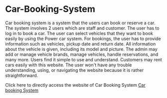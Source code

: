 # Car-Booking-System

Car booking system is a system that the users can book or reserve a car. The system involves 2
users which are staff and customer. The user has to log in to book a car. The user can select
vehicles that they want to book easily by using the Power car system. For bookings, the user has
to provide information such as vehicles, pickup date and return date. All information about the
vehicle is given, including its model and picture. The admin may add or manage vehicle brands,
manage vehicles, handle reservations, and many more. Users find it simple to use and
understand. Customers may rent cars easily with this website. The user won't have any trouble
understanding, using, or navigating the website because it is rather straightforward.

Click here to directly access the website of Car Booking System [Car booking System](https://khahkhehutm.000webhostapp.com/cbs/)
